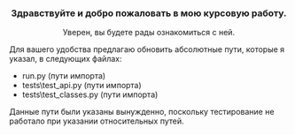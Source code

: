 <div style="text-align: center;"><h3>Здравствуйте и добро пожаловать в мою курсовую работу.
</h3>
Уверен, вы будете рады ознакомиться с ней.</div>

Для вашего удобства предлагаю обновить абсолютные пути,
которые я указал, в следующих файлах:

* run.py (пути импорта)<br>
* tests\test_api.py (пути импорта)<br>
* tests\test_classes.py (пути импорта)<br>

Данные пути были указаны вынужденно, поскольку тестирование не работало при указании относительных путей.

